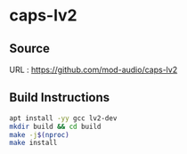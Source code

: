 # caps-lv2

## Source
URL : https://github.com/mod-audio/caps-lv2

## Build Instructions
```sh
apt install -yy gcc lv2-dev
mkdir build && cd build
make -j$(nproc)
make install
```
